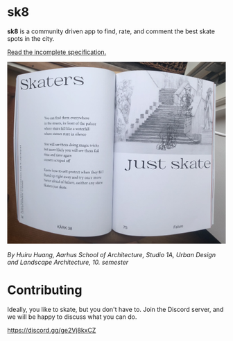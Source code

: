 # sk8

**sk8** is a community driven app to find, rate, and comment the best skate spots in the city.

[Read the incomplete specification.](spec/index.md)

![skaters](skaters.jpg)

*By Huiru Huang, Aarhus School of Architecture, Studio 1A, Urban Design and Landscape Architecture, 10. semester*

# Contributing
Ideally, you like to skate, but you don't have to. Join the Discord server, and we will be happy to discuss what you can do.

https://discord.gg/ge2Vj8kxCZ
